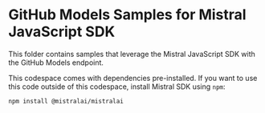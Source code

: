# GitHub Models Samples for Mistral JavaScript SDK

This folder contains samples that leverage the Mistral JavaScript SDK with the GitHub Models endpoint.

This codespace comes with dependencies pre-installed. If you want to use this code outside of this codespace, install Mistral SDK using `npm`:

```bash
npm install @mistralai/mistralai
```

